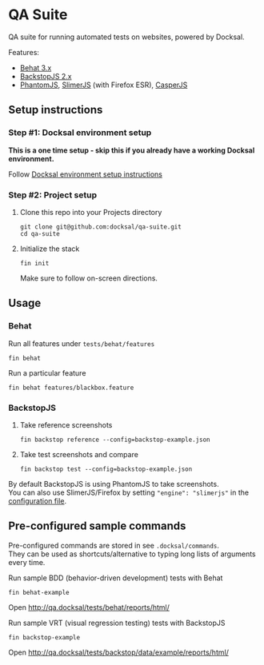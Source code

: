 # QA Suite 

QA suite for running automated tests on websites, powered by Docksal.  

Features:

- [Behat 3.x](https://github.com/Behat/Behat)
- [BackstopJS 2.x](https://github.com/garris/BackstopJS)
- [PhantomJS](http://phantomjs.org/), [SlimerJS](https://slimerjs.org/) (with Firefox ESR), [CasperJS](http://casperjs.org/)


## Setup instructions

### Step #1: Docksal environment setup

**This is a one time setup - skip this if you already have a working Docksal environment.**  

Follow [Docksal environment setup instructions](http://docksal.readthedocs.io/en/master/getting-started/env-setup)

   
### Step #2: Project setup

1. Clone this repo into your Projects directory

    ```
    git clone git@github.com:docksal/qa-suite.git
    cd qa-suite
    ```

2. Initialize the stack

    ```
    fin init
    ```
    
    Make sure to follow on-screen directions.

## Usage

### Behat

Run all features under `tests/behat/features`

```
fin behat
```

Run a particular feature

```
fin behat features/blackbox.feature
```


### BackstopJS

1. Take reference screenshots
    
    ```
    fin backstop reference --config=backstop-example.json
    ```

2. Take test screenshots and compare

    ```
    fin backstop test --config=backstop-example.json
    ```

By default BackstopJS is using PhantomJS to take screenshots.  
You can also use SlimerJS/Firefox by setting `"engine": "slimerjs"` 
in the [configuration file](tests/backstop/backstop-example.json).

## Pre-configured sample commands 

Pre-configured commands are stored in see `.docksal/commands`.   
They can be used as shortcuts/alternative to typing long lists of arguments every time.

Run sample BDD (behavior-driven development) tests with Behat

```
fin behat-example
```

Open http://qa.docksal/tests/behat/reports/html/

Run sample VRT (visual regression testing) tests with BackstopJS

```
fin backstop-example
```

Open http://qa.docksal/tests/backstop/data/example/reports/html/
